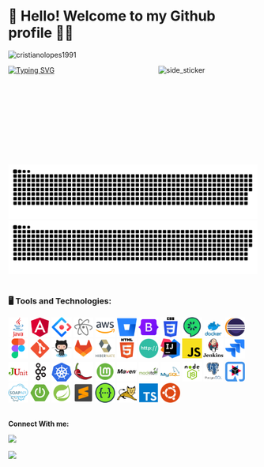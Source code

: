 # 👋 Hello! Welcome to my Github profile 👨‍💻

<p align="left"> <img src="https://komarev.com/ghpvc/?username=cristianolopes1991&label=Profile%20views&color=0e75b6&style=flat" alt="cristianolopes1991" /> </p>

<img align="right" width=200px height=200px alt="side_sticker" src="https://media.giphy.com/media/TEnXkcsHrP4YedChhA/giphy.gif" />

[![Typing SVG](https://readme-typing-svg.herokuapp.com/?color=00bfbf&size=35&center=true&vCenter=true&width=1000&lines=Hello,+my+name+is+Cristiano+Lopes;Be+Welcome!+:%29)](https://git.io/typing-svg)


![github contribution grid snake animation](https://raw.githubusercontent.com/cristianolopes1991/cristianolopes1991/output/github-contribution-grid-snake-dark.svg#gh-dark-mode-only)
![github contribution grid snake animation](https://raw.githubusercontent.com/cristianolopes1991/cristianolopes1991/output/github-contribution-grid-snake.svg#gh-light-mode-only)
<br/><br/>

### 🖥️ Tools and Technologies: 
<code><img width="40px" src="https://github.com/cristianolopes1991/cristianolopes1991/blob/main/images/java.png" title = "JAVA"/></code>
<code><img width="40px" src="https://github.com/cristianolopes1991/cristianolopes1991/blob/main/images/angular.png" title = "Angular"/></code>
<code><img width="40px" src="https://github.com/cristianolopes1991/cristianolopes1991/blob/main/images/ant.png" title = "Ant"/></code>
<code><img width="40px" src="https://github.com/cristianolopes1991/cristianolopes1991/blob/main/images/atom.png" title = "Atom"/></code>
<code><img width="40px" src="https://github.com/cristianolopes1991/cristianolopes1991/blob/main/images/aws.png" title = "AWS"/></code>
<code><img width="40px" src="https://github.com/cristianolopes1991/cristianolopes1991/blob/main/images/bitbucket.png" title = "BitBucket"/></code>
<code><img width="40px" src="https://github.com/cristianolopes1991/cristianolopes1991/blob/main/images/bootstrap.png" title = "Bootstrap"/></code>
<code><img width="40px" src="https://github.com/cristianolopes1991/cristianolopes1991/blob/main/images/css.png" title = "CSS"/></code>
<code><img width="40px" src="https://github.com/cristianolopes1991/cristianolopes1991/blob/main/images/cumcumber.png" title = "CUMCUMBER"/></code>
<code><img width="40px" src="https://github.com/cristianolopes1991/cristianolopes1991/blob/main/images/docker.png" title = "Docker"/></code>
<code><img width="40px" src="https://github.com/cristianolopes1991/cristianolopes1991/blob/main/images/eclipse.png" title = "Eclipse"/></code>
<code><img width="40px" src="https://github.com/cristianolopes1991/cristianolopes1991/blob/main/images/figma.png" title = "Figma"/></code>
<code><img width="40px" src="https://github.com/cristianolopes1991/cristianolopes1991/blob/main/images/git.png" title = "Git"/></code>
<code><img width="40px" src="https://github.com/cristianolopes1991/cristianolopes1991/blob/main/images/github.png" title = "GitHub"/></code>
<code><img width="40px" src="https://github.com/cristianolopes1991/cristianolopes1991/blob/main/images/gitlab.png" title = "GitLab"/></code>
<code><img width="40px" src="https://github.com/cristianolopes1991/cristianolopes1991/blob/main/images/hibernate.png" title = "Hibernate"/></code>
<code><img width="40px" src="https://github.com/cristianolopes1991/cristianolopes1991/blob/main/images/html.png" title = "Html"/></code>
<code><img width="40px" src="https://github.com/cristianolopes1991/cristianolopes1991/blob/main/images/http.png" title = "http"/></code>
<code><img width="40px" src="https://github.com/cristianolopes1991/cristianolopes1991/blob/main/images/intellij.png" title = "Intellij"/></code>
<code><img width="40px" src="https://github.com/cristianolopes1991/cristianolopes1991/blob/main/images/javascript.png" title = "JavaScript"/></code>
<code><img width="40px" src="https://github.com/cristianolopes1991/cristianolopes1991/blob/main/images/jenkins.png" title = "Jenkins"/></code>
<code><img width="40px" src="https://github.com/cristianolopes1991/cristianolopes1991/blob/main/images/jira.png" title = "Jira"/></code>
<code><img width="40px" src="https://github.com/cristianolopes1991/cristianolopes1991/blob/main/images/junit.png" title = "Junit"/></code>
<code><img width="40px" src="https://github.com/cristianolopes1991/cristianolopes1991/blob/main/images/kafka.png" title = "Kafka"/></code>
<code><img width="40px" src="https://github.com/cristianolopes1991/cristianolopes1991/blob/main/images/kubernates.png" title = "Kubernate"/></code>
<code><img width="40px" src="https://github.com/cristianolopes1991/cristianolopes1991/blob/main/images/lombok.png" title = "Lombok"/></code>
<code><img width="40px" src="https://github.com/cristianolopes1991/cristianolopes1991/blob/main/images/linux%20mint.png" title = "Linux Mint"/></code>
<code><img width="40px" src="https://github.com/cristianolopes1991/cristianolopes1991/blob/main/images/maven.png" title = "magen"/></code>
<code><img width="40px" src="https://github.com/cristianolopes1991/cristianolopes1991/blob/main/images/mockito.png" title = "mockito"/></code>
<code><img width="40px" src="https://github.com/cristianolopes1991/cristianolopes1991/blob/main/images/mysql.png" title = "MySql"/></code>
<code><img width="40px" src="https://github.com/cristianolopes1991/cristianolopes1991/blob/main/images/node.png" title = "Node"/></code>
<code><img width="40px" src="https://github.com/cristianolopes1991/cristianolopes1991/blob/main/images/postgress.png" title = "PostGress"/></code>
<code><img width="40px" src="https://github.com/cristianolopes1991/cristianolopes1991/blob/main/images/quarkus.png" title = "Quarkus"/></code>
<code><img width="40px" src="https://github.com/cristianolopes1991/cristianolopes1991/blob/main/images/soap.png" title = "Soap"/></code>
<code><img width="40px" src="https://github.com/cristianolopes1991/cristianolopes1991/blob/main/images/spring%20boot.png" title = "Spring Boot"/></code>
<code><img width="40px" src="https://github.com/cristianolopes1991/cristianolopes1991/blob/main/images/spring.png" title = "Spring"/></code>
<code><img width="40px" src="https://github.com/cristianolopes1991/cristianolopes1991/blob/main/images/sublime.png" title = "Sublime"/></code>
<code><img width="40px" src="https://github.com/cristianolopes1991/cristianolopes1991/blob/main/images/swagger.png" title = "Swagger"/></code>
<code><img width="40px" src="https://github.com/cristianolopes1991/cristianolopes1991/blob/main/images/tomcat.png" title = "Tom Cat"/></code>
<code><img width="40px" src="https://github.com/cristianolopes1991/cristianolopes1991/blob/main/images/typescript.png" title = "Typescript"/></code>
<code><img width="40px" src="https://github.com/cristianolopes1991/cristianolopes1991/blob/main/images/ubuntu.png" title = "ubuntu"/></code>
<br/><br/>


**Connect With me:**</br>
<div>
<a href="https://www.linkedin.com/in/cristianoprogrammer/" target="_blank"><img src="https://img.shields.io/badge/-LinkedIn-%230077B5?style=for-the-badge&logo=linkedin&logoColor=white" target="_blank"></a>  

<a href = "mailto:cristiano.br101ne@gmail.com"><img src="https://img.shields.io/badge/Gmail-D14836?style=for-the-badge&logo=gmail&logoColor=white" target="_blank"></a>
 </div>
